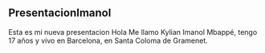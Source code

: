 ## PresentacionImanol
Esta es mi nueva presentacion
Hola
Me llamo Kylian Imanol Mbappé, tengo 17 años y vivo en Barcelona, en Santa Coloma de Gramenet.
